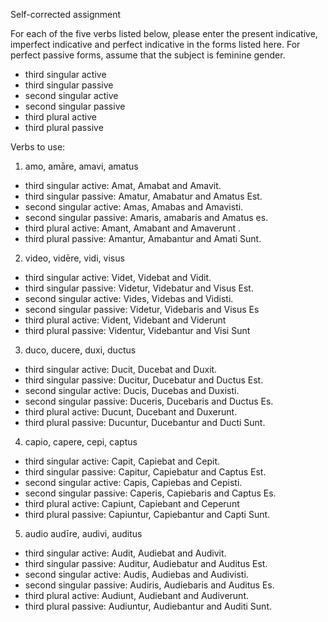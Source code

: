 Self-corrected assignment

For each of the five verbs listed below, please enter the present indicative, imperfect indicative and perfect indicative in the forms listed here. For perfect passive forms, assume that the subject is feminine gender.

- third singular active
- third singular passive
- second singular active
- second singular passive
- third plural active
- third plural passive

Verbs to use:

1. amo, amāre, amavi, amatus
- third singular active: Amat, Amabat and Amavit.
- third singular passive: Amatur, Amabatur and Amatus Est.
- second singular active: Amas, Amabas and Amavisti.
- second singular passive: Amaris, amabaris and Amatus es.
- third plural active: Amant, Amabant and Amaverunt	.
- third plural passive: Amantur, Amabantur and Amati Sunt.

2. video, vidēre, vidi, visus
- third singular active: Videt, Videbat and Vidit.
- third singular passive: Videtur, Videbatur and Visus Est.
- second singular active: Vides, Videbas and Vidisti.
- second singular passive: Videtur, Videbaris and Visus Es
- third plural active: Vident, Videbant and Viderunt
- third plural passive: Videntur, Videbantur and 	Visi Sunt

3. duco, ducere, duxi, ductus
- third singular active: Ducit, Ducebat and Duxit.
- third singular passive: Ducitur, Ducebatur and Ductus Est.
- second singular active: Ducis, Ducebas and Duxisti.
- second singular passive: Duceris, Ducebaris and Ductus Es.
- third plural active: Ducunt, Ducebant and Duxerunt.
- third plural passive: Ducuntur, Ducebantur and Ducti Sunt.

4. capio, capere, cepi, captus
- third singular active: Capit, Capiebat and Cepit.
- third singular passive: Capitur, Capiebatur and Captus Est.
- second singular active: Capis, Capiebas and Cepisti.
- second singular passive: Caperis, Capiebaris and Captus Es.
- third plural active: Capiunt, Capiebant and Ceperunt
- third plural passive: Capiuntur, Capiebantur and Capti Sunt.

5. audio audīre, audivi, auditus
- third singular active: Audit, Audiebat and Audivit.
- third singular passive: Auditur, Audiebatur and Auditus Est.
- second singular active: Audis, Audiebas and Audivisti.
- second singular passive: Audiris, Audiebaris and Auditus Es.
- third plural active: Audiunt, Audiebant and Audiverunt.
- third plural passive: Audiuntur, Audiebantur and Auditi Sunt.
